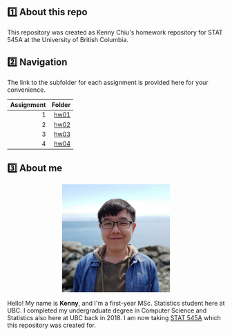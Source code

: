 ## :one: About this repo

This repository was created as Kenny Chiu's homework repository for STAT 545A at the University of British Columbia.


## :two: Navigation

The link to the subfolder for each assignment is provided here for your convenience.

| Assignment | Folder |
| ---: | ---: |
| 1 | [hw01](https://github.com/STAT545-UBC-hw-2019-20/stat545-hw-chiukenny/tree/master/hw01) |
| 2 | [hw02](https://github.com/STAT545-UBC-hw-2019-20/stat545-hw-chiukenny/tree/master/hw02) |
| 3 | [hw03](https://github.com/STAT545-UBC-hw-2019-20/stat545-hw-chiukenny/tree/master/hw03) |
| 4 | [hw04](https://github.com/STAT545-UBC-hw-2019-20/stat545-hw-chiukenny/tree/master/hw04) |


## :three: About me

<p align="center">
  <img width="250" height="250" src="/images/kenny.jpg">
</p>

Hello! My name is **Kenny**, and I'm a first-year MSc. Statistics student here at UBC. I completed my undergraduate degree in Computer Science and Statistics also here at UBC back in 2018. I am now taking [STAT 545A](https://stat545.stat.ubc.ca/) which this repository was created for.